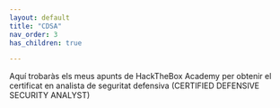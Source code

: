```yaml
---
layout: default
title: "CDSA"	
nav_order: 3
has_children: true

---
```



Aquí trobaràs els meus apunts de HackTheBox Academy per obtenir el certificat en analista de seguritat defensiva (CERTIFIED DEFENSIVE SECURITY ANALYST)